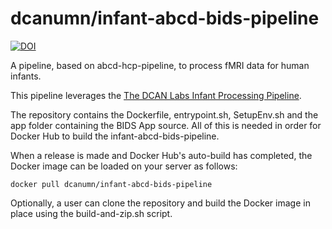 # dcanumn/infant-abcd-bids-pipeline

[![DOI](https://zenodo.org/badge/DOI/10.5281/zenodo.7683282.svg)](https://doi.org/10.5281/zenodo.7683282)

A pipeline, based on abcd-hcp-pipeline, to process fMRI data for human infants.

This pipeline leverages the [The DCAN Labs Infant Processing Pipeline](https://github.com/DCAN-Labs/dcan-infant-pipeline).

The repository contains the Dockerfile, entrypoint.sh, SetupEnv.sh and the app
folder containing the BIDS App source. All of this is needed in order for
Docker Hub to build the infant-abcd-bids-pipeline.

When a release is made and Docker Hub's auto-build has completed, the Docker
image can be loaded on your server as follows:
```
docker pull dcanumn/infant-abcd-bids-pipeline
```

Optionally, a user can clone the repository and build the Docker image in place
using the build-and-zip.sh script.

